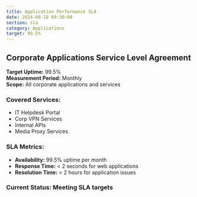 ```yaml
---
title: Application Performance SLA
date: 2024-08-18 09:30:00
section: sla
category: Applications
target: 99.5%
---
```


## Corporate Applications Service Level Agreement

**Target Uptime:** 99.5%  
**Measurement Period:** Monthly  
**Scope:** All corporate applications and services

### Covered Services:
- IT Helpdesk Portal
- Corp VPN Services
- Internal APIs
- Media Proxy Services

### SLA Metrics:
- **Availability:** 99.5% uptime per month
- **Response Time:** < 2 seconds for web applications
- **Resolution Time:** < 2 hours for application issues

### Current Status: Meeting SLA targets
